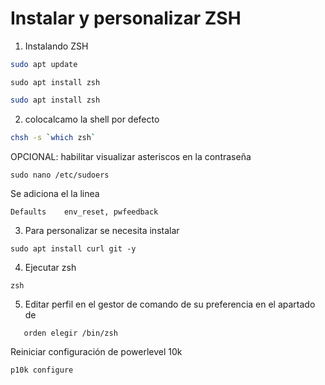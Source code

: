 # Instalar y personalizar ZSH

1. Instalando ZSH

```bash
sudo apt update
```

```
sudo apt install zsh
```

```bash
sudo apt install zsh
```

2. colocalcamo la shell por defecto

```bash
chsh -s `which zsh`
```

OPCIONAL: habilitar visualizar asteriscos en la contraseña

```
sudo nano /etc/sudoers
```

Se adiciona el  la linea

```config
Defaults    env_reset, pwfeedback
```

3. Para personalizar se necesita instalar
```
sudo apt install curl git -y
```

4. Ejecutar zsh
```
zsh
```

5. Editar perfil en el gestor de comando de su preferencia en el apartado de 
```
   orden elegir /bin/zsh
```

Reiniciar configuración de powerlevel 10k

```bash
p10k configure
```